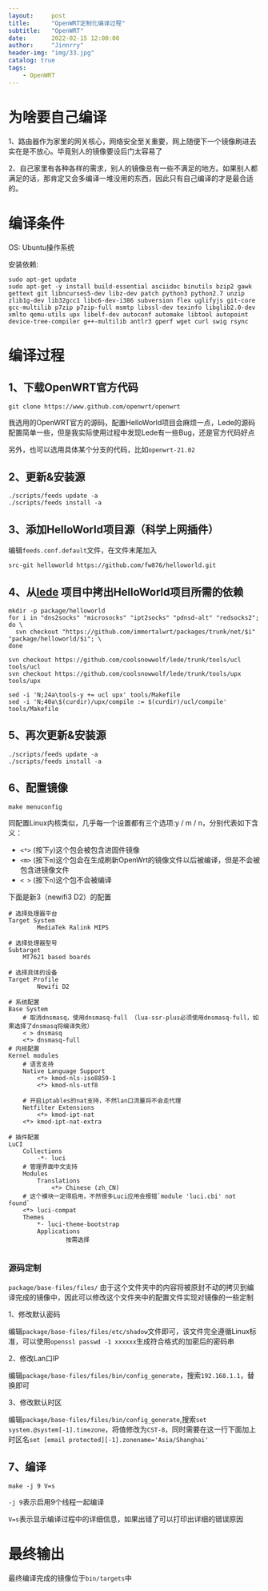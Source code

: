 ```yaml
---
layout:     post
title:      "OpenWRT定制化编译过程"
subtitle:   "OpenWRT"
date:       2022-02-15 12:00:00
author:     "Jinnrry"
header-img: "img/33.jpg"
catalog: true
tags:
    - OpenWRT
---
```

# 为啥要自己编译

1、路由器作为家里的网关核心，网络安全至关重要，网上随便下一个镜像刷进去实在是不放心。毕竟别人的镜像要设后门太容易了

2、自己家里有各种各样的需求，别人的镜像总有一些不满足的地方。如果别人都满足的话，那肯定又会多编译一堆没用的东西，因此只有自己编译的才是最合适的。

# 编译条件

OS: Ubuntu操作系统

安装依赖:

```
sudo apt-get update
sudo apt-get -y install build-essential asciidoc binutils bzip2 gawk gettext git libncurses5-dev libz-dev patch python3 python2.7 unzip zlib1g-dev lib32gcc1 libc6-dev-i386 subversion flex uglifyjs git-core gcc-multilib p7zip p7zip-full msmtp libssl-dev texinfo libglib2.0-dev xmlto qemu-utils upx libelf-dev autoconf automake libtool autopoint device-tree-compiler g++-multilib antlr3 gperf wget curl swig rsync
```

# 编译过程


## 1、下载OpenWRT官方代码

`git clone https://www.github.com/openwrt/openwrt`



我选用的OpenWRT官方的源码，配置HelloWorld项目会麻烦一点，Lede的源码配置简单一些，但是我实际使用过程中发现Lede有一些Bug，还是官方代码好点

另外，也可以选用具体某个分支的代码，比如`openwrt-21.02`


## 2、更新&安装源

```
./scripts/feeds update -a 
./scripts/feeds install -a
```

## 3、添加HelloWorld项目源（科学上网插件）

编辑`feeds.conf.default`文件，在文件末尾加入

`src-git helloworld https://github.com/fw876/helloworld.git`

## 4、从[lede](https://github.com/coolsnowwolf/lede) 项目中拷出HelloWorld项目所需的依赖

```
mkdir -p package/helloworld
for i in "dns2socks" "microsocks" "ipt2socks" "pdnsd-alt" "redsocks2"; do \
  svn checkout "https://github.com/immortalwrt/packages/trunk/net/$i" "package/helloworld/$i"; \
done

svn checkout https://github.com/coolsnowwolf/lede/trunk/tools/ucl tools/ucl
svn checkout https://github.com/coolsnowwolf/lede/trunk/tools/upx tools/upx

sed -i 'N;24a\tools-y += ucl upx' tools/Makefile
sed -i 'N;40a\$(curdir)/upx/compile := $(curdir)/ucl/compile' tools/Makefile
```

## 5、再次更新&安装源

```
./scripts/feeds update -a 
./scripts/feeds install -a
```

## 6、配置镜像

`make menuconfig`

同配置Linux内核类似，几乎每一个设置都有三个选项:y / m / n，分别代表如下含义：
* `<*>` (按下`y`)这个包会被包含进固件镜像
* `<m>` (按下`m`)这个包会在生成刷新OpenWrt的镜像文件以后被编译，但是不会被包含进镜像文件
* `< >` (按下`n`)这个包不会被编译

下面是新3（newifi3 D2）的配置

```
# 选择处理器平台
Target System 
		MediaTek Ralink MIPS

# 选择处理器型号
Subtarget 
    MT7621 based boards

# 选择具体的设备
Target Profile
		Newifi D2
		
# 系统配置
Base System
    # 取消dnsmasq，使用dnsmasq-full （lua-ssr-plus必须使用dnsmasq-full，如果选择了dnsmasq将编译失败）
    < > dnsmasq
    <*> dnsmasq-full
# 内核配置
Kernel modules
    # 语言支持
    Native Language Support
        <*> kmod-nls-iso8859-1
        <*> kmod-nls-utf8
    
    # 开启iptables的nat支持，不然lan口流量将不会走代理
    Netfilter Extensions
    	<*> kmod-ipt-nat
	<*> kmod-ipt-nat-extra

# 插件配置
LuCI
    Collections
        -*- luci
    # 管理界面中文支持
    Modules
        Translations
            <*> Chinese (zh_CN)
	# 这个模块一定得启用，不然很多Luci应用会报错`module 'luci.cbi' not found`
	<*> luci-compat
    Themes
        *- luci-theme-bootstrap
		Applications
				按需选择
		
```


### 源码定制

`package/base-files/files/` 由于这个文件夹中的内容将被原封不动的拷贝到编译完成的镜像中，因此可以修改这个文件夹中的配置文件实现对镜像的一些定制

1、修改默认密码

编辑`package/base-files/files/etc/shadow`文件即可，该文件完全遵循Linux标准，可以使用`openssl passwd -1 xxxxxx`生成符合格式的加密后的密码串

2、修改Lan口IP

编辑`package/base-files/files/bin/config_generate`，搜索`192.168.1.1`，替换即可

3、修改默认时区

编辑`package/base-files/files/bin/config_generate`,搜索`set system.@system[-1].timezone`，将值修改为`CST-8`，同时需要在这一行下面加上时区名`set [email protected][-1].zonename='Asia/Shanghai'`


## 7、编译

`make -j 9 V=s `

`-j 9`表示启用9个线程一起编译

`V=s`表示显示编译过程中的详细信息，如果出错了可以打印出详细的错误原因

# 最终输出

最终编译完成的镜像位于`bin/targets`中












